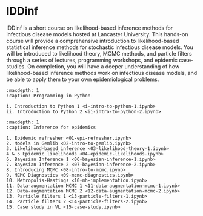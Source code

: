 IDDinf
======

IDDinf is a short course on likelihood-based inference methods for infectious disease
models hosted at Lancaster University. This hands-on course will provide a comprehensive
introduction to likelihood-based statistical inference methods for stochastic infectious
disease models. You will be introduced to likelihood theory, MCMC methods, and particle
filters through a series of lectures, programming workshops, and epidemic case-studies. On
completion, you will have a deeper understanding of how likelihood-based inference methods
work on infectious disease models, and be able to apply them to your own epidemiological
problems.

```{toctree}
:maxdepth: 1
:caption: Programming in Python
	     
i. Introduction to Python 1 <i-intro-to-python-1.ipynb>
ii. Introduction to Python 2 <ii-intro-to-python-2.ipynb>
```

```{toctree}
:maxdepth: 1
:caption: Inference for epidemics
	     
1. Epidemic refresher <01-epi-refresher.ipynb>
2. Models in Gemlib <02-intro-to-gemlib.ipynb>
3. Likelihood-based inference <03-likelihood-theory-1.ipynb>
4 & 5 Epidemic likelihoods <04-epidemic-likelihoods.ipynb>
6. Bayesian Inference 1 <06-bayesian-inference-1.ipynb>
7. Bayesian Inference 2 <07-bayesian-inference-2.ipynb>
8. Introducing MCMC <08-intro-to-mcmc.ipynb>
9. MCMC Diagnostics <09-mcmc-diagnostics.ipynb>
10. Metropolis-Hastings <10-mh-implementation.ipynb>
11. Data-augmentation MCMC 1 <11-data-augmentation-mcmc-1.ipynb>
12. Data-augmentation MCMC 2 <12-data-augmentation-mcmc-2.ipynb>
13. Particle filters 1 <13-particle-filters-1.ipynb>
14. Particle filters 2 <14-particle-filters-2.ipynb>
15. Case study in VL <15-case-study.ipynb>
```
